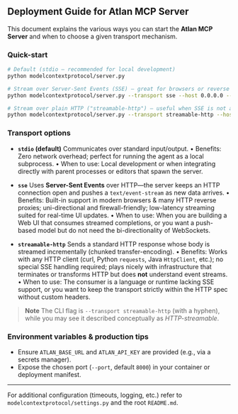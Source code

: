 ## Deployment Guide for Atlan MCP Server

This document explains the various ways you can start the **Atlan MCP Server** and when to choose a given transport mechanism.

### Quick-start

```bash
# Default (stdio – recommended for local development)
python modelcontextprotocol/server.py

# Stream over Server-Sent Events (SSE) – great for browsers or reverse proxies
python modelcontextprotocol/server.py --transport sse --host 0.0.0.0 --port 8000

# Stream over plain HTTP ("streamable-http") – useful when SSE is not available
python modelcontextprotocol/server.py --transport streamable-http --host 0.0.0.0 --port 8000 --path /
```

### Transport options

- **`stdio` (default)**
  Communicates over standard input/output.
  • Benefits: Zero network overhead; perfect for running the agent as a local subprocess.
  • When to use: Local development or when integrating directly with parent processes or editors that spawn the server.

- **`sse`**
  Uses **Server-Sent Events** over HTTP—the server keeps an HTTP connection open and pushes a `text/event-stream` as new data arrives.
  • Benefits: Built-in support in modern browsers & many HTTP reverse proxies; uni-directional and firewall-friendly; low-latency streaming suited for real-time UI updates.
  • When to use: When you are building a Web UI that consumes streamed completions, or you want a push-based model but do not need the bi-directionality of WebSockets.

- **`streamable-http`**
  Sends a standard HTTP response whose body is streamed incrementally (chunked transfer-encoding).
  • Benefits: Works with any HTTP client (curl, Python `requests`, Java `HttpClient`, etc.); no special SSE handling required; plays nicely with infrastructure that terminates or transforms HTTP but does **not** understand event streams.
  • When to use: The consumer is a language or runtime lacking SSE support, or you want to keep the transport strictly within the HTTP spec without custom headers.

> **Note**
> The CLI flag is `--transport streamable-http` (with a hyphen), while you may see it described conceptually as *HTTP-streamable*.


### Environment variables & production tips

* Ensure `ATLAN_BASE_URL` and `ATLAN_API_KEY` are provided (e.g., via a secrets manager).
* Expose the chosen port (`--port`, default `8000`) in your container or deployment manifest.

---

For additional configuration (timeouts, logging, etc.) refer to `modelcontextprotocol/settings.py` and the root `README.md`.

